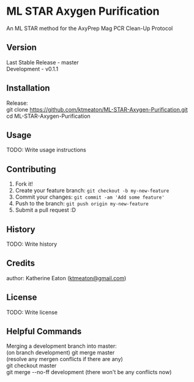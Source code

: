 # ML STAR Axygen Purification

An ML STAR method for the AxyPrep Mag PCR Clean-Up Protocol

## Version

Last Stable Release - master  
Development - v0.1.1  

## Installation

Release:  
git clone https://github.com/ktmeaton/ML-STAR-Axygen-Purification.git  
cd ML-STAR-Axygen-Purification

## Usage

TODO: Write usage instructions

## Contributing

1. Fork it!
2. Create your feature branch: `git checkout -b my-new-feature`
3. Commit your changes: `git commit -am 'Add some feature'`
4. Push to the branch: `git push origin my-new-feature`
5. Submit a pull request :D

## History

TODO: Write history

## Credits

author: Katherine Eaton (ktmeaton@gmail.com)

## License

TODO: Write license

## Helpful Commands
Merging a development branch into master:  
  (on branch development) git merge master  
  (resolve any mergen conflicts if there are any)  
  git checkout master  
  git merge --no-ff development (there won't be any conflicts now)  
